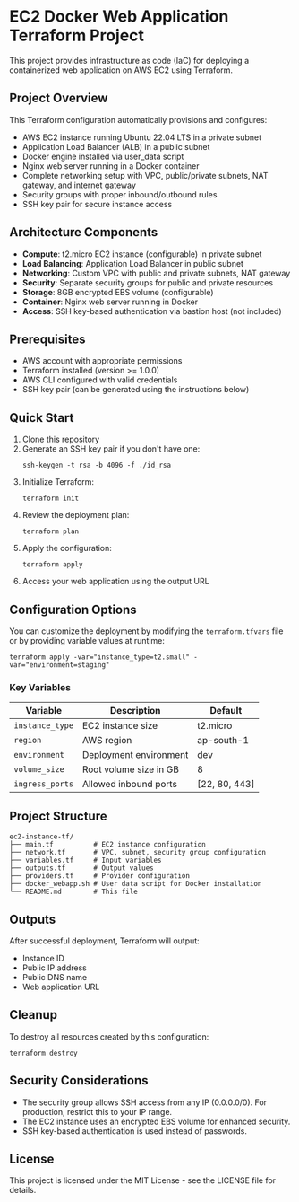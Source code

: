 # EC2 Docker Web Application Terraform Project

This project provides infrastructure as code (IaC) for deploying a containerized web application on AWS EC2 using Terraform.

## Project Overview

This Terraform configuration automatically provisions and configures:

- AWS EC2 instance running Ubuntu 22.04 LTS in a private subnet
- Application Load Balancer (ALB) in a public subnet
- Docker engine installed via user_data script
- Nginx web server running in a Docker container
- Complete networking setup with VPC, public/private subnets, NAT gateway, and internet gateway
- Security groups with proper inbound/outbound rules
- SSH key pair for secure instance access

## Architecture Components

- **Compute**: t2.micro EC2 instance (configurable) in private subnet
- **Load Balancing**: Application Load Balancer in public subnet
- **Networking**: Custom VPC with public and private subnets, NAT gateway
- **Security**: Separate security groups for public and private resources
- **Storage**: 8GB encrypted EBS volume (configurable)
- **Container**: Nginx web server running in Docker
- **Access**: SSH key-based authentication via bastion host (not included)

## Prerequisites

- AWS account with appropriate permissions
- Terraform installed (version >= 1.0.0)
- AWS CLI configured with valid credentials
- SSH key pair (can be generated using the instructions below)

## Quick Start

1. Clone this repository
2. Generate an SSH key pair if you don't have one:
   ```
   ssh-keygen -t rsa -b 4096 -f ./id_rsa
   ```
3. Initialize Terraform:
   ```
   terraform init
   ```
4. Review the deployment plan:
   ```
   terraform plan
   ```
5. Apply the configuration:
   ```
   terraform apply
   ```
6. Access your web application using the output URL

## Configuration Options

You can customize the deployment by modifying the `terraform.tfvars` file or by providing variable values at runtime:

```
terraform apply -var="instance_type=t2.small" -var="environment=staging"
```

### Key Variables

| Variable | Description | Default |
|----------|-------------|---------|
| `instance_type` | EC2 instance size | t2.micro |
| `region` | AWS region | ap-south-1 |
| `environment` | Deployment environment | dev |
| `volume_size` | Root volume size in GB | 8 |
| `ingress_ports` | Allowed inbound ports | [22, 80, 443] |

## Project Structure

```
ec2-instance-tf/
├── main.tf          # EC2 instance configuration
├── network.tf       # VPC, subnet, security group configuration
├── variables.tf     # Input variables
├── outputs.tf       # Output values
├── providers.tf     # Provider configuration
├── docker_webapp.sh # User data script for Docker installation
└── README.md        # This file
```

## Outputs

After successful deployment, Terraform will output:
- Instance ID
- Public IP address
- Public DNS name
- Web application URL

## Cleanup

To destroy all resources created by this configuration:

```
terraform destroy
```

## Security Considerations

- The security group allows SSH access from any IP (0.0.0.0/0). For production, restrict this to your IP range.
- The EC2 instance uses an encrypted EBS volume for enhanced security.
- SSH key-based authentication is used instead of passwords.

## License

This project is licensed under the MIT License - see the LICENSE file for details.